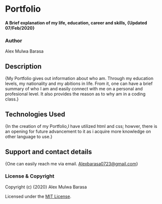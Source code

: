 # Portfolio
#### A Brief explanation of my life, education, career and skills, {Updated 07/Feb/2020}
### Author
Alex Mulwa Barasa
## Description
{My Portfolio gives out information about who am. Through my education levels, my nationality and my abitions in life. From it, one can have a brief summary of who I am and easily connect with me on a personal and profesional level. It also provides the reason as to why am in a coding class.}
## Technologies Used
{In the creation of my Portfolio,I have utilized html and css; howver, there is an opening for future advancement to it as i acquire more knowledge on other language to use.}
## Support and contact details
{One can easily reach me via email.
Alexbarasa0723@gmail.com}
### License & Copyright

Copyright (c) {2020} Alex Mulwa Barasa

Licensed under the [MIT License](LICENSE).
  
